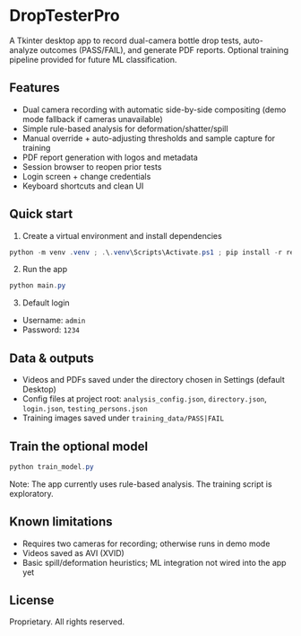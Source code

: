 # DropTesterPro

A Tkinter desktop app to record dual-camera bottle drop tests, auto-analyze outcomes (PASS/FAIL), and generate PDF reports. Optional training pipeline provided for future ML classification.

## Features
- Dual camera recording with automatic side-by-side compositing (demo mode fallback if cameras unavailable)
- Simple rule-based analysis for deformation/shatter/spill
- Manual override + auto-adjusting thresholds and sample capture for training
- PDF report generation with logos and metadata
- Session browser to reopen prior tests
- Login screen + change credentials
- Keyboard shortcuts and clean UI

## Quick start
1. Create a virtual environment and install dependencies
```powershell
python -m venv .venv ; .\.venv\Scripts\Activate.ps1 ; pip install -r requirements.txt
```
2. Run the app
```powershell
python main.py
```
3. Default login
- Username: `admin`
- Password: `1234`

## Data & outputs
- Videos and PDFs saved under the directory chosen in Settings (default Desktop)
- Config files at project root: `analysis_config.json`, `directory.json`, `login.json`, `testing_persons.json`
- Training images saved under `training_data/PASS|FAIL`

## Train the optional model
```powershell
python train_model.py
```
Note: The app currently uses rule-based analysis. The training script is exploratory.

## Known limitations
- Requires two cameras for recording; otherwise runs in demo mode
- Videos saved as AVI (XVID)
- Basic spill/deformation heuristics; ML integration not wired into the app yet

## License
Proprietary. All rights reserved.
